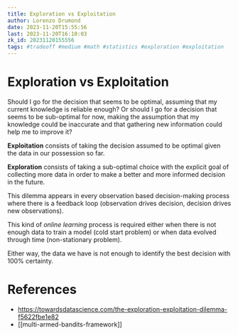 ```yaml
---
title: Exploration vs Exploitation
author: Lorenzo Drumond
date: 2023-11-20T15:55:56
last: 2023-11-20T16:10:03
zk_id: 20231120155556
tags: #tradeoff #medium #math #statistics #exploration #exploitation
---
```



# Exploration vs Exploitation

Should I go for the decision that seems to be optimal, assuming that my current knowledge is reliable enough? Or should I go for a decision that seems to be sub-optimal for now, making the assumption that my knowledge could be inaccurate and that gathering new information could help me to improve it?

__Exploitation__ consists of taking the decision assumed to be optimal given the data in our possession so far.

__Exploration__ consists of taking a sub-optimal choice with the explicit goal of collecting more data in order to make a better and more informed decision in the future.

This dilemma appears in every observation based decision-making process where there is a feedback loop (observation drives decision, decision drives new observations).

This kind of _online learning_ process is required either when there is not enough data to train a model (cold start problem) or when data evolved through time (non-stationary problem).

Either way, the data we have is not enough to identify the best decision with 100% certainty.

# References
- https://towardsdatascience.com/the-exploration-exploitation-dilemma-f5622fbe1e82
- [[multi-armed-bandits-framework]]
